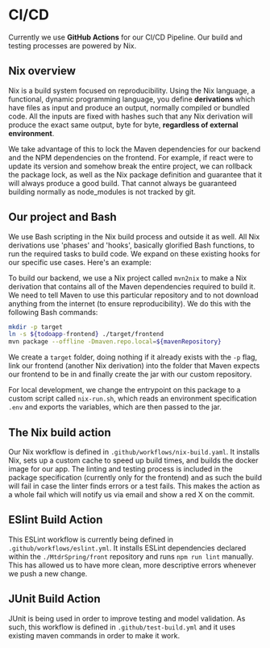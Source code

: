 # CI/CD

Currently we use **GitHub Actions** for our CI/CD Pipeline. Our build and testing
processes are powered by Nix.

## Nix overview

Nix is a build system focused on reproducibility. Using the Nix language, a functional,
dynamic programming language, you define **derivations** which have files as input
and produce an output, normally compiled or bundled code. All the inputs are fixed
with hashes such that any Nix derivation will produce the exact same output,
byte for byte, **regardless of external environment**.

We take advantage of this to lock the Maven dependencies for our backend and
the NPM dependencies on the frontend. For example, if react were to update its
version and somehow break the entire project, we can rollback the package lock,
as well as the Nix package definition and guarantee that it will always produce
a good build. That cannot always be guaranteed building normally as node_modules
is not tracked by git.

## Our project and Bash

We use Bash scripting in the Nix build process and outside it as well.
All Nix derivations use 'phases' and 'hooks', basically glorified Bash functions,
to run the required tasks to build code. We expand on these existing hooks for
our specific use cases. Here's an example:

To build our backend, we use a Nix project called `mvn2nix` to make a Nix derivation
that contains all of the Maven dependencies required to build it. We need to tell
Maven to use this particular repository and to not download anything from the internet
(to ensure reproducibility). We do this with the following Bash commands:

```bash
mkdir -p target
ln -s ${todoapp-frontend} ./target/frontend
mvn package --offline -Dmaven.repo.local=${mavenRepository}
```

We create a `target` folder, doing nothing if it already exists with the `-p` flag,
link our frontend (another Nix derivation) into the folder that Maven expects our
frontend to be in and finally create the jar with our custom repository.

For local development, we change the entrypoint on this package to a custom
script called `nix-run.sh`, which reads an environment specification `.env`
and exports the variables, which are then passed to the jar.

## The Nix build action

Our Nix workflow is defined in `.github/workflows/nix-build.yaml`.
It installs Nix, sets up a custom cache to speed up build times,
and builds the docker image for our app. The linting and testing process is
included in the package specification (currently only for the frontend) and as such
the build will fail in case the linter finds errors or a test fails. This makes the
action as a whole fail which will notify us via email and show a red X on the commit.

## ESlint Build Action

This ESLint workflow is currently being defined in `.github/workflows/eslint.yml`. It installs ESLint dependencies declared within the `./MtdrSpring/front` repository and runs `npm run lint` manually. This has allowed us to have more clean, more descriptive errors whenever we push a new change.

## JUnit Build Action

JUnit is being used in order to improve testing and model validation. As such, this workflow is defined in `.github/test-build.yml` and it uses existing maven commands in order to make it work.
